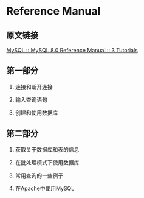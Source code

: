 # Reference Manual

## 原文链接

[MySQL :: MySQL 8.0 Reference Manual :: 3 Tutorials](https://dev.mysql.com/doc/refman/8.0/en/tutorial.html)

## 第一部分

1. 连接和断开连接

2. 输入查询语句

3. 创建和使用数据库

## 第二部分

1. 获取关于数据库和表的信息

2. 在批处理模式下使用数据库

3. 常用查询的一些例子

4. 在Apache中使用MySQL